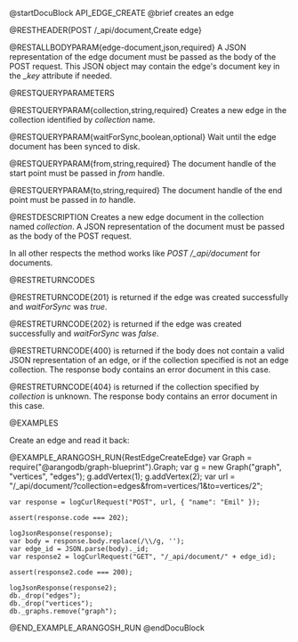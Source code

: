 
@startDocuBlock API_EDGE_CREATE
@brief creates an edge

@RESTHEADER{POST /_api/document,Create edge}

@RESTALLBODYPARAM{edge-document,json,required}
A JSON representation of the edge document must be passed as the body of
the POST request. This JSON object may contain the edge's document key in
the *_key* attribute if needed.

@RESTQUERYPARAMETERS

@RESTQUERYPARAM{collection,string,required}
Creates a new edge in the collection identified by *collection* name.

@RESTQUERYPARAM{waitForSync,boolean,optional}
Wait until the edge document has been synced to disk.

@RESTQUERYPARAM{from,string,required}
The document handle of the start point must be passed in *from* handle.

@RESTQUERYPARAM{to,string,required}
The document handle of the end point must be passed in *to* handle.

@RESTDESCRIPTION
Creates a new edge document in the collection named *collection*. A JSON
representation of the document must be passed as the body of the POST
request.

In all other respects the method works like *POST /_api/document* for
documents.

@RESTRETURNCODES

@RESTRETURNCODE{201}
is returned if the edge was created successfully and *waitForSync* was
*true*.

@RESTRETURNCODE{202}
is returned if the edge was created successfully and *waitForSync* was
*false*.

@RESTRETURNCODE{400}
is returned if the body does not contain a valid JSON representation of an
edge, or if the collection specified is not an edge collection.
The response body contains an error document in this case.

@RESTRETURNCODE{404}
is returned if the collection specified by *collection* is unknown.  The
response body contains an error document in this case.

@EXAMPLES

Create an edge and read it back:

@EXAMPLE_ARANGOSH_RUN{RestEdgeCreateEdge}
    var Graph = require("@arangodb/graph-blueprint").Graph;
    var g = new Graph("graph", "vertices", "edges");
    g.addVertex(1);
    g.addVertex(2);
    var url = "/_api/document/?collection=edges&from=vertices/1&to=vertices/2";

    var response = logCurlRequest("POST", url, { "name": "Emil" });

    assert(response.code === 202);

    logJsonResponse(response);
    var body = response.body.replace(/\\/g, '');
    var edge_id = JSON.parse(body)._id;
    var response2 = logCurlRequest("GET", "/_api/document/" + edge_id);

    assert(response2.code === 200);

    logJsonResponse(response2);
    db._drop("edges");
    db._drop("vertices");
    db._graphs.remove("graph");
@END_EXAMPLE_ARANGOSH_RUN
@endDocuBlock

